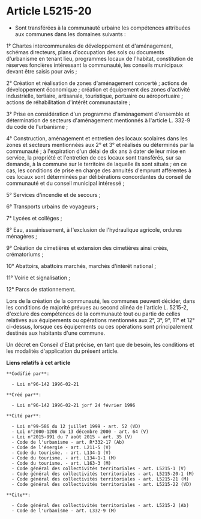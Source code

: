 # Article L5215-20

- Sont transférées à la communauté urbaine les compétences attribuées aux communes dans les domaines suivants :

1° Chartes intercommunales de développement et d'aménagement, schémas directeurs, plans d'occupation des sols ou documents
d'urbanisme en tenant lieu, programmes locaux de l'habitat, constitution de réserves foncières intéressant la communauté, les
conseils municipaux devant être saisis pour avis ;

2° Création et réalisation de zones d'aménagement concerté ; actions de développement économique ; création et équipement des
zones d'activité industrielle, tertiaire, artisanale, touristique, portuaire ou aéroportuaire ; actions de réhabilitation
d'intérêt communautaire ;

3° Prise en considération d'un programme d'aménagement d'ensemble et détermination de secteurs d'aménagement mentionnés à
l'article L. 332-9 du code de l'urbanisme ;

4° Construction, aménagement et entretien des locaux scolaires dans les zones et secteurs mentionnées aux 2° et 3° et
réalisés ou déterminés par la communauté ; à l'expiration d'un délai de dix ans à dater de leur mise en service, la propriété
et l'entretien de ces locaux sont transférés, sur sa demande, à la commune sur le territoire de laquelle ils sont situés ; en
ce cas, les conditions de prise en charge des annuités d'emprunt afférentes à ces locaux sont déterminées par délibérations
concordantes du conseil de communauté et du conseil municipal intéressé ;

5° Services d'incendie et de secours ;

6° Transports urbains de voyageurs ;

7° Lycées et collèges ;

8° Eau, assainissement, à l'exclusion de l'hydraulique agricole, ordures ménagères ;

9° Création de cimetières et extension des cimetières ainsi créés, crématoriums ;

10° Abattoirs, abattoirs marchés, marchés d'intérêt national ;

11° Voirie et signalisation ;

12° Parcs de stationnement.

Lors de la création de la communauté, les communes peuvent décider, dans les conditions de majorité prévues au second alinéa
de l'article L. 5215-2, d'exclure des compétences de la communauté tout ou partie de celles relatives aux équipements ou
opérations mentionnés aux 2°, 3°, 9°, 11° et 12° ci-dessus, lorsque ces équipements ou ces opérations sont principalement
destinés aux habitants d'une commune.

Un décret en Conseil d'Etat précise, en tant que de besoin, les conditions et les modalités d'application du présent article.

**Liens relatifs à cet article**

	**Codifié par**:

	  - Loi n°96-142 1996-02-21

	**Créé par**:

	  - Loi n°96-142 1996-02-21 jorf 24 février 1996

	**Cité par**:

	  - Loi n°99-586 du 12 juillet 1999 - art. 52 (VD)
	  - Loi n°2000-1208 du 13 décembre 2000 - art. 64 (V)
	  - Loi n°2015-991 du 7 août 2015 - art. 35 (V)
	  - Code de l'urbanisme - art. R*332-17 (Ab)
	  - Code de l'énergie - art. L211-5 (V)
	  - Code du tourisme. - art. L134-1 (V)
	  - Code du tourisme. - art. L134-1-1 (M)
	  - Code du tourisme. - art. L163-3 (M)
	  - Code général des collectivités territoriales - art. L5215-1 (V)
	  - Code général des collectivités territoriales - art. L5215-20-1 (M)
	  - Code général des collectivités territoriales - art. L5215-21 (M)
	  - Code général des collectivités territoriales - art. L5215-22 (VD)

	**Cite**:

	  - Code général des collectivités territoriales - art. L5215-2 (Ab)
	  - Code de l'urbanisme - art. L332-9 (M)
